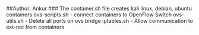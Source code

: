 ##Author: Ankur ###
The container.sh file creates kali linux, debian, ubuntu  containers
ovs-scripts.sh - connect containers to OpenFlow Switch
ovs-utils.sh - Delete all ports on ovs bridge
iptables.sh - Allow communication to ext-net from containers
